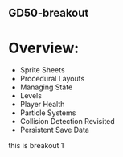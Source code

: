 ## GD50-breakout

# Overview:
* Sprite Sheets
* Procedural Layouts
* Managing State
* Levels
* Player Health
* Particle Systems
* Collision Detection Revisited
* Persistent Save Data

this is breakout 1
